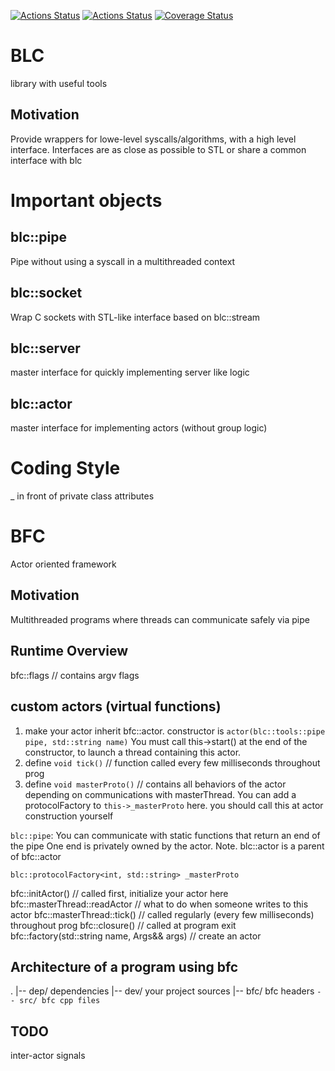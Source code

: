 [![Actions Status](https://github.com/BHC-IT/blc/workflows/C%2FC++%20CI/badge.svg)](https://github.com/BHC-IT/blc/actions)
[![Actions Status](https://github.com/BHC-IT/blc/workflows/cpplint/badge.svg)](https://github.com/BHC-IT/blc/actions)
[![Coverage Status](https://coveralls.io/repos/github/BHC-IT/blc/badge.svg?branch=master)](https://coveralls.io/github/BHC-IT/blc?branch=master)
# BLC
library with useful tools

## Motivation
Provide wrappers for lowe-level syscalls/algorithms, with a high level interface.
Interfaces are as close as possible to STL or share a common interface with blc

# Important objects
## blc::pipe
Pipe without using a syscall in a multithreaded context
## blc::socket
Wrap C sockets with STL-like interface based on blc::stream
## blc::server
master interface for quickly implementing server like logic
## blc::actor
master interface for implementing actors (without group logic)

# Coding Style
_ in front of private class attributes

# BFC
Actor oriented framework
## Motivation
Multithreaded programs where threads can communicate safely via pipe

## Runtime Overview
bfc::flags // contains argv flags

## custom actors (virtual functions)
 1. make your actor inherit bfc::actor. constructor is `actor(blc::tools::pipe pipe, std::string name)` You must call this->start() at the end of the constructor, to launch a thread containing this actor.
 2. define `void tick()` // function called every few milliseconds throughout prog
 3. define `void masterProto()` // contains all behaviors of the actor depending on communications with masterThread. You can add a protocolFactory to `this->_masterProto` here. you should call this at actor construction yourself

`blc::pipe`: You can communicate with static functions that return an end of the pipe
One end is privately owned by the actor.
Note. blc::actor is a parent of bfc::actor

`blc::protocolFactory<int, std::string> _masterProto`

bfc::initActor() // called first, initialize your actor here
bfc::masterThread::readActor // what to do when someone writes to this actor
bfc::masterThread::tick() // called regularly (every few milliseconds) throughout prog
bfc::closure()  // called at program exit
bfc::factory(std::string name, Args&& args) // create an actor

## Architecture of a program using bfc
.
|-- dep/ dependencies
|-- dev/ your project sources
|-- bfc/ bfc headers
`-- src/ bfc cpp files
`

## TODO
inter-actor signals